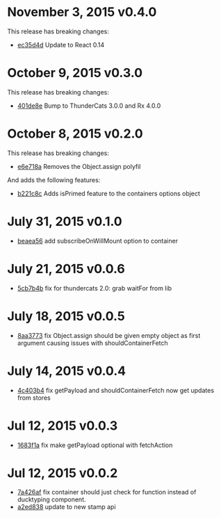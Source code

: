 # November 3, 2015 v0.4.0

This release has breaking changes:

* [ec35d4d](../../commit/ec35d4d) Update to React 0.14

# October 9, 2015 v0.3.0

This release has breaking changes:

* [401de8e](../../commit/401de8e) Bump to ThunderCats 3.0.0 and Rx 4.0.0

# October 8, 2015 v0.2.0

This release has breaking changes:

* [e6e718a](../../commit/e6e718a) Removes the Object.assign polyfil

And adds the following features:

* [b221c8c](../../commit/b221c8c) Adds isPrimed feature to the containers options object

# July 31, 2015 v0.1.0

* [beaea56](../../commit/beaea56) add subscribeOnWillMount option to container

# July 21, 2015 v0.0.6

* [5cb7b4b](../../commit/5cb7b4b) fix for thundercats 2.0: grab waitFor from lib

# July 18, 2015 v0.0.5

* [8aa3773](../../commit/8aa3773) fix Object.assign should be given empty object as first argument causing issues with shouldContainerFetch

# July 14, 2015 v0.0.4

* [4c403b4](../../commit/4c403b4) fix getPayload and shouldContainerFetch now get updates from stores

# Jul 12, 2015 v0.0.3

* [1683f1a](../../commit/1683f1a) fix make getPayload optional with fetchAction

# Jul 12, 2015 v0.0.2

* [7a426af](../../commit/7a426af) fix container should just check for function instead of ducktyping component.
* [a2ed838](../../commit/a2ed838) update to new stamp api
